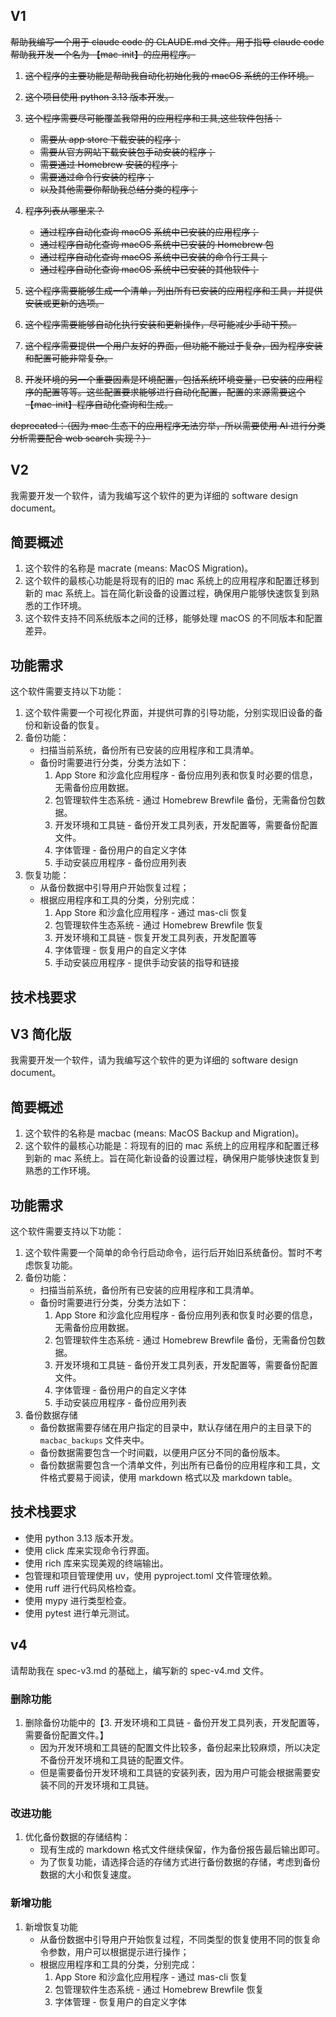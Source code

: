## V1

<del>

帮助我编写一个用于 claude code 的 CLAUDE.md 文件。用于指导 claude code 帮助我开发一个名为 【mac-init】的应用程序。

1. 这个程序的主要功能是帮助我自动化初始化我的 macOS 系统的工作环境。
2. 这个项目使用 python 3.13 版本开发。
3. 这个程序需要尽可能覆盖我常用的应用程序和工具,这些软件包括：

   - 需要从 app store 下载安装的程序；
   - 需要从官方网站下载安装包手动安装的程序；
   - 需要通过 Homebrew 安装的程序；
   - 需要通过命令行安装的程序；
   - 以及其他需要你帮助我总结分类的程序；

4. 程序列表从哪里来？

   - 通过程序自动化查询 macOS 系统中已安装的应用程序；
   - 通过程序自动化查询 macOS 系统中已安装的 Homebrew 包
   - 通过程序自动化查询 macOS 系统中已安装的命令行工具；
   - 通过程序自动化查询 macOS 系统中已安装的其他软件；

5. 这个程序需要能够生成一个清单，列出所有已安装的应用程序和工具，并提供安装或更新的选项。
6. 这个程序需要能够自动化执行安装和更新操作，尽可能减少手动干预。
7. 这个程序需要提供一个用户友好的界面，但功能不能过于复杂，因为程序安装和配置可能非常复杂。
8. 开发环境的另一个重要因素是环境配置，包括系统环境变量，已安装的应用程序的配置等等。这些配置要求能够进行自动化配置，配置的来源需要这个【mac-init】程序自动化查询和生成。

deprecated：（因为 mac 生态下的应用程序无法穷举，所以需要使用 AI 进行分类分析需要配合 web search 实现？）

</del>

## V2

我需要开发一个软件，请为我编写这个软件的更为详细的 software design document。

## 简要概述

1. 这个软件的名称是 macrate (means: MacOS Migration)。
2. 这个软件的最核心功能是将现有的旧的 mac 系统上的应用程序和配置迁移到新的 mac 系统上。旨在简化新设备的设置过程，确保用户能够快速恢复到熟悉的工作环境。
3. 这个软件支持不同系统版本之间的迁移，能够处理 macOS 的不同版本和配置差异。

## 功能需求

这个软件需要支持以下功能：

1. 这个软件需要一个可视化界面，并提供可靠的引导功能，分别实现旧设备的备份和新设备的恢复。
2. 备份功能：
   - 扫描当前系统，备份所有已安装的应用程序和工具清单。
   - 备份时需要进行分类，分类方法如下：
     1. App Store 和沙盒化应用程序 - 备份应用列表和恢复时必要的信息，无需备份应用数据。
     2. 包管理软件生态系统 - 通过 Homebrew Brewfile 备份，无需备份包数据。
     3. 开发环境和工具链 - 备份开发工具列表，开发配置等，需要备份配置文件。
     4. 字体管理 - 备份用户的自定义字体
     5. 手动安装应用程序 - 备份应用列表
3. 恢复功能：
   - 从备份数据中引导用户开始恢复过程；
   - 根据应用程序和工具的分类，分别完成：
     1. App Store 和沙盒化应用程序 - 通过 mas-cli 恢复
     2. 包管理软件生态系统 - 通过 Homebrew Brewfile 恢复
     3. 开发环境和工具链 - 恢复开发工具列表，开发配置等
     4. 字体管理 - 恢复用户的自定义字体
     5. 手动安装应用程序 - 提供手动安装的指导和链接

## 技术栈要求

## V3 简化版

我需要开发一个软件，请为我编写这个软件的更为详细的 software design document。

## 简要概述

1. 这个软件的名称是 macbac (means: MacOS Backup and Migration)。
2. 这个软件的最核心功能是：将现有的旧的 mac 系统上的应用程序和配置迁移到新的 mac 系统上。旨在简化新设备的设置过程，确保用户能够快速恢复到熟悉的工作环境。

## 功能需求

这个软件需要支持以下功能：

1. 这个软件需要一个简单的命令行启动命令，运行后开始旧系统备份。暂时不考虑恢复功能。
2. 备份功能：
   - 扫描当前系统，备份所有已安装的应用程序和工具清单。
   - 备份时需要进行分类，分类方法如下：
     1. App Store 和沙盒化应用程序 - 备份应用列表和恢复时必要的信息，无需备份应用数据。
     2. 包管理软件生态系统 - 通过 Homebrew Brewfile 备份，无需备份包数据。
     3. 开发环境和工具链 - 备份开发工具列表，开发配置等，需要备份配置文件。
     4. 字体管理 - 备份用户的自定义字体
     5. 手动安装应用程序 - 备份应用列表
3. 备份数据存储
   - 备份数据需要存储在用户指定的目录中，默认存储在用户的主目录下的 `macbac_backups` 文件夹中。
   - 备份数据需要包含一个时间戳，以便用户区分不同的备份版本。
   - 备份数据需要包含一个清单文件，列出所有已备份的应用程序和工具，文件格式要易于阅读，使用 markdown 格式以及 markdown table。

## 技术栈要求

- 使用 python 3.13 版本开发。
- 使用 click 库来实现命令行界面。
- 使用 rich 库来实现美观的终端输出。
- 包管理和项目管理使用 uv，使用 pyproject.toml 文件管理依赖。
- 使用 ruff 进行代码风格检查。
- 使用 mypy 进行类型检查。
- 使用 pytest 进行单元测试。

## v4

请帮助我在 spec-v3.md 的基础上，编写新的 spec-v4.md 文件。

### 删除功能

1. 删除备份功能中的【3. 开发环境和工具链 - 备份开发工具列表，开发配置等，需要备份配置文件。】
   - 因为开发环境和工具链的配置文件比较多，备份起来比较麻烦，所以决定不备份开发环境和工具链的配置文件。
   - 但是需要备份开发环境和工具链的安装列表，因为用户可能会根据需要安装不同的开发环境和工具链。

### 改进功能

1. 优化备份数据的存储结构：
   - 现有生成的 markdown 格式文件继续保留，作为备份报告最后输出即可。
   - 为了恢复功能，请选择合适的存储方式进行备份数据的存储，考虑到备份数据的大小和恢复速度。

### 新增功能

1. 新增恢复功能
   - 从备份数据中引导用户开始恢复过程，不同类型的恢复使用不同的恢复命令参数，用户可以根据提示进行操作；
   - 根据应用程序和工具的分类，分别完成：
     1. App Store 和沙盒化应用程序 - 通过 mas-cli 恢复
     2. 包管理软件生态系统 - 通过 Homebrew Brewfile 恢复
     3. 字体管理 - 恢复用户的自定义字体
